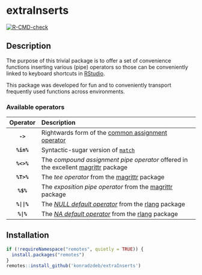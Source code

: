 extraInserts
================

<!-- badges: start -->

[![R-CMD-check](https://github.com/konradedgar/extraInserts/workflows/R-CMD-check/badge.svg)](https://github.com/konradedgar/extraInserts/actions)
<!-- badges: end -->

## Description

The purpose of this trivial package is to offer a set of convenience
functions inserting various (pipe) operators so those can be
conveniently linked to keyboard shortcuts in
[RStudio](https://www.rstudio.com/products/RStudio/).

This package was developed for fun and to conveniently transport
frequently used functions across environments.

### Available operators

|   Operator   | Description                                                                                                                              |
|:------------:|:-----------------------------------------------------------------------------------------------------------------------------------------|
|   **`->`**   | Rightwards form of the [common assignment operator](https://rdrr.io/r/base/assignOps.html)                                               |
|  **`%in%`**  | Syntactic-sugar version of [`match`](https://rdrr.io/r/base/match.html)                                                                  |
|  **`%<>%`**  | The *compound assignment pipe operator* offered in the excellent [magrittr](https://magrittr.tidyverse.org/) package                     |
|  **`%T>%`**  | The *tee operator* from the [magrittr](https://magrittr.tidyverse.org/) package                                                          |
|  **`%$%`**   | The *exposition pipe operator* from the [magrittr](https://magrittr.tidyverse.org/) package                                              |
| **`%\|\|%`** | The [*NULL default operator*](https://rlang.r-lib.org/reference/op-null-default.html) from the [rlang](https://rlang.r-lib.org/) package |
|  **`%\|%`**  | The [*NA default operator*](https://rlang.r-lib.org/reference/op-na-default.html) from the [rlang](https://rlang.r-lib.org/) package     |

## Installation

``` r
if (!requireNamespace("remotes", quietly = TRUE)) {
  install.packages("remotes")
}
remotes::install_github('konradzdeb/extraInserts')
```
